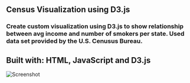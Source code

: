 ## Census Visualization using D3.js

### Create custom visualization using D3.js to show relationship between avg income and number of smokers per state.  Used data set provided by the U.S. Cenusus Bureau.

## Built with: HTML, JavaScript and D3.js

![Screenshot](https://github.com/jcpeters1/d3-challenge/blob/master/d3_chart.png)
